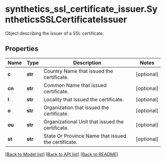 # synthetics_ssl_certificate_issuer.SyntheticsSSLCertificateIssuer

Object describing the issuer of a SSL certificate.
## Properties
Name | Type | Description | Notes
------------ | ------------- | ------------- | -------------
**c** | **str** | Country Name that issued the certificate. | [optional] 
**cn** | **str** | Common Name that issued certificate. | [optional] 
**l** | **str** | Locality that issued the certificate. | [optional] 
**o** | **str** | Organization that issued the certificate. | [optional] 
**ou** | **str** | Organizational Unit that issued the certificate. | [optional] 
**st** | **str** | State Or Province Name that issued the certificate. | [optional] 

[[Back to Model list]](../README.md#documentation-for-models) [[Back to API list]](../README.md#documentation-for-api-endpoints) [[Back to README]](../README.md)


